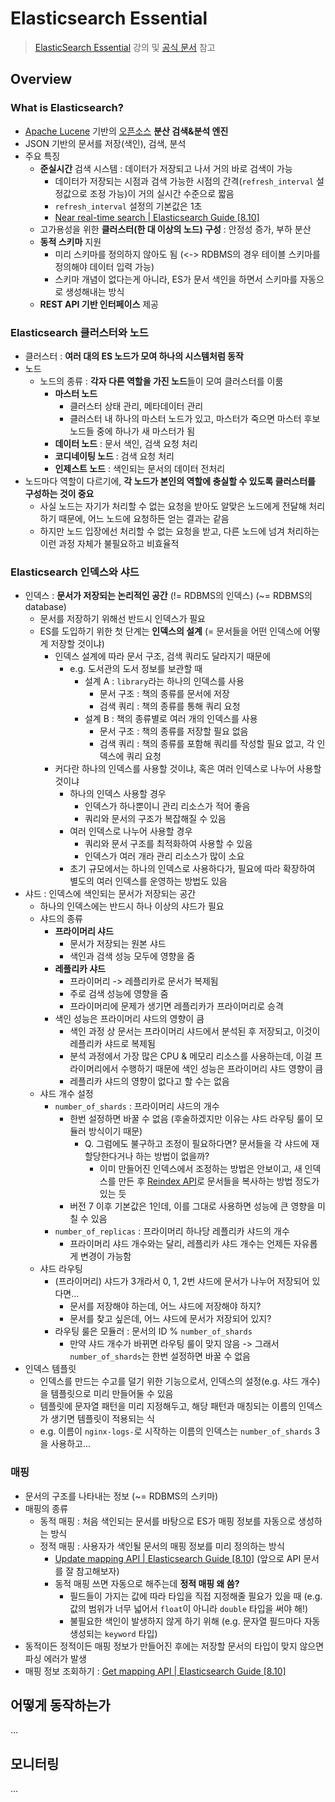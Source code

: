 # Elasticsearch Essential

> [ElasticSearch Essential](https://www.inflearn.com/course/elasticsearch-essential) 강의 및 [공식 문서](https://www.elastic.co/guide/en/elasticsearch/reference/8.10/index.html) 참고

## Overview

### What is Elasticsearch?

- [Apache Lucene](https://lucene.apache.org/) 기반의 [오픈소스](https://github.com/elastic/elasticsearch) **분산 검색&분석 엔진**
- JSON 기반의 문서를 저장(색인), 검색, 분석
- 주요 특징
    - **준실시간** 검색 시스템 : 데이터가 저장되고 나서 거의 바로 검색이 가능
        - 데이터가 저장되는 시점과 검색 가능한 시점의 간격(`refresh_interval` 설정값으로 조정 가능)이 거의 실시간 수준으로 짧음
        - `refresh_interval` 설정의 기본값은 1초
        - [Near real-time search | Elasticsearch Guide [8.10]](https://www.elastic.co/guide/en/elasticsearch/reference/8.10/near-real-time.html#img-pre-refresh)
    - 고가용성을 위한 **클러스터(한 대 이상의 노드) 구성** : 안정성 증가, 부하 분산
    - **동적 스키마** 지원
        - 미리 스키마를 정의하지 않아도 됨 (<-> RDBMS의 경우 테이블 스키마를 정의해야 데이터 입력 가능)
        - 스키마 개념이 없다는게 아니라, ES가 문서 색인을 하면서 스키마를 자동으로 생성해내는 방식
    - **REST API 기반 인터페이스** 제공

### Elasticsearch 클러스터와 노드

- 클러스터 : **여러 대의 ES 노드가 모여 하나의 시스템처럼 동작**
- 노드
    - 노드의 종류 : **각자 다른 역할을 가진 노드**들이 모여 클러스터를 이룸
        - **마스터 노드**
            - 클러스터 상태 관리, 메타데이터 관리
            - 클러스터 내 하나의 마스터 노드가 있고, 마스터가 죽으면 마스터 후보 노드들 중에 하나가 새 마스터가 됨
        - **데이터 노드** : 문서 색인, 검색 요청 처리
        - **코디네이팅 노드** : 검색 요청 처리
        - **인제스트 노드** : 색인되는 문서의 데이터 전처리
- 노드마다 역할이 다르기에, **각 노드가 본인의 역할에 충실할 수 있도록 클러스터를 구성하는 것이 중요**
    - 사실 노드는 자기가 처리할 수 없는 요청을 받아도 알맞은 노드에게 전달해 처리하기 때문에, 어느 노드에 요청하든 얻는 결과는 같음
    - 하지만 노드 입장에선 처리할 수 없는 요청을 받고, 다른 노드에 넘겨 처리하는 이런 과정 자체가 불필요하고 비효율적

### Elasticsearch 인덱스와 샤드

- 인덱스 : **문서가 저장되는 논리적인 공간** (!= RDBMS의 인덱스) (~= RDBMS의 database)
    - 문서를 저장하기 위해선 반드시 인덱스가 필요
    - ES를 도입하기 위한 첫 단계는 **인덱스의 설계** (= 문서들을 어떤 인덱스에 어떻게 저장할 것이냐)
        - 인덱스 설계에 따라 문서 구조, 검색 쿼리도 달라지기 때문에
            - e.g. 도서관의 도서 정보를 보관할 때
                - 설계 A : `library`라는 하나의 인덱스를 사용
                    - 문서 구조 : 책의 종류를 문서에 저장
                    - 검색 쿼리 : 책의 종류를 통해 쿼리 요청
                - 설계 B : 책의 종류별로 여러 개의 인덱스를 사용
                    - 문서 구조 : 책의 종류를 저장할 필요 없음
                    - 검색 쿼리 : 책의 종류를 포함해 쿼리를 작성할 필요 없고, 각 인덱스에 쿼리 요청
        - 커다란 하나의 인덱스를 사용할 것이냐, 혹은 여러 인덱스로 나누어 사용할 것이냐
            - 하나의 인덱스 사용할 경우
                - 인덱스가 하나뿐이니 관리 리소스가 적어 좋음
                - 쿼리와 문서의 구조가 복잡해질 수 있음
            - 여러 인덱스로 나누어 사용할 경우
                - 쿼리와 문서 구조를 최적화하여 사용할 수 있음
                - 인덱스가 여러 개라 관리 리소스가 많이 소요
            - 초기 규모에서는 하나의 인덱스로 사용하다가, 필요에 따라 확장하여 별도의 여러 인덱스를 운영하는 방법도 있음
- 샤드 : 인덱스에 색인되는 문서가 저장되는 공간
    - 하나의 인덱스에는 반드시 하나 이상의 샤드가 필요
    - 샤드의 종류
        - **프라이머리 샤드**
            - 문서가 저장되는 원본 샤드
            - 색인과 검색 성능 모두에 영향을 줌
        - **레플리카 샤드**
            - 프라이머리 -> 레플리카로 문서가 복제됨
            - 주로 검색 성능에 영향을 줌
            - 프라이머리에 문제가 생기면 레플리카가 프라이머리로 승격
        - 색인 성능은 프라이머리 샤드의 영향이 큼
            - 색인 과정 상 문서는 프라이머리 샤드에서 분석된 후 저장되고, 이것이 레플리카 샤드로 복제됨
            - 분석 과정에서 가장 많은 CPU & 메모리 리소스를 사용하는데, 이걸 프라이머리에서 수행하기 때문에 색인 성능은 프라이머리 샤드 영향이 큼
            - 레플리카 샤드의 영향이 없다고 할 수는 없음
    - 샤드 개수 설정
        - `number_of_shards` : 프라이머리 샤드의 개수
            - 한번 설정하면 바꿀 수 없음 (후술하겠지만 이유는 샤드 라우팅 룰이 모듈러 방식이기 때문)
                - Q. 그럼에도 불구하고 조정이 필요하다면? 문서들을 각 샤드에 재할당한다거나 하는 방법이 없을까?
                    - 이미 만들어진 인덱스에서 조정하는 방법은 안보이고, 새 인덱스를 만든 후 [Reindex API](https://www.elastic.co/guide/en/elasticsearch/reference/current/docs-reindex.html)로 문서들을 복사하는 방법 정도가 있는 듯
            - 버전 7 이후 기본값은 1인데, 이를 그대로 사용하면 성능에 큰 영향을 미칠 수 있음
        - `number_of_replicas` : 프라이머리 하나당 레플리카 샤드의 개수
            - 프라이머리 샤드 개수와는 달리, 레플리카 샤드 개수는 언제든 자유롭게 변경이 가능함
    - 샤드 라우팅
        - (프라이머리) 샤드가 3개라서 0, 1, 2번 샤드에 문서가 나누어 저장되어 있다면...
            - 문서를 저장해야 하는데, 어느 샤드에 저장해야 하지?
            - 문서를 찾고 싶은데, 어느 샤드에 문서가 저장되어 있지?
        - 라우팅 룰은 모듈러 : 문서의 ID % `number_of_shards`
            - 만약 샤드 개수가 바뀌면 라우팅 룰이 맞지 않음 -> 그래서 `number_of_shards`는 한번 설정하면 바꿀 수 없음
- 인덱스 템플릿
    - 인덱스를 만드는 수고를 덜기 위한 기능으로서, 인덱스의 설정(e.g. 샤드 개수)을 템플릿으로 미리 만들어둘 수 있음
    - 템플릿에 문자열 패턴을 미리 지정해두고, 해당 패턴과 매칭되는 이름의 인덱스가 생기면 템플릿이 적용되는 식
    - e.g. 이름이 `nginx-logs-`로 시작하는 이름의 인덱스는 `number_of_shards` 3을 사용하고...

### 매핑

- 문서의 구조를 나타내는 정보 (~= RDBMS의 스키마)
- 매핑의 종류
    - 동적 매핑 : 처음 색인되는 문서를 바탕으로 ES가 매핑 정보를 자동으로 생성하는 방식
    - 정적 매핑 : 사용자가 색인될 문서의 매핑 정보를 미리 정의하는 방식
        - [Update mapping API | Elasticsearch Guide [8.10]](https://www.elastic.co/guide/en/elasticsearch/reference/current/indices-put-mapping.html) (앞으로 API 문서를 잘 참고해보자)
        - 동적 매핑 쓰면 자동으로 해주는데 **정적 매핑 왜 씀?**
            - 필드들이 가지는 값에 따라 타입을 직접 지정해줄 필요가 있을 때 (e.g. 값의 범위가 너무 넓어서 `float`이 아니라 `double` 타입을 써야 해!)
            - 불필요한 색인이 발생하지 않게 하기 위해 (e.g. 문자열 필드마다 자동 생성되는 `keyword` 타입)
- 동적이든 정적이든 매핑 정보가 만들어진 후에는 저장할 문서의 타입이 맞지 않으면 파싱 에러가 발생
- 매핑 정보 조회하기 : [Get mapping API | Elasticsearch Guide [8.10]](https://www.elastic.co/guide/en/elasticsearch/reference/current/indices-get-mapping.html)

## 어떻게 동작하는가

...

## 모니터링

...